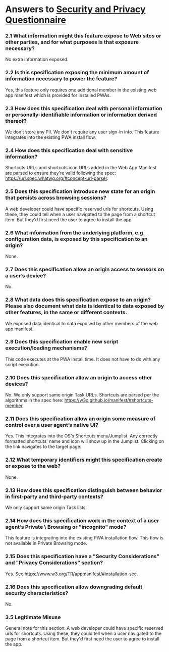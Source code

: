 # Answers to [Security and Privacy Questionnaire](https://www.w3.org/TR/security-privacy-questionnaire/)

### 2.1 What information might this feature expose to Web sites or other parties, and for what purposes is that exposure necessary?

No extra information exposed.

### 2.2 Is this specification exposing the minimum amount of information necessary to power the feature?

Yes, this feature only requires one additional member in the existing web app manifest which is provided for installed PWAs.

### 2.3 How does this specification deal with personal information or personally-identifiable information or information derived thereof?

We don't store any PII. We don't require any user sign-in info. This feature integrates into the existing PWA install flow.

### 2.4 How does this specification deal with sensitive information?

Shortcuts URLs and shortcuts icon URLs added in the Web App Manifest are parsed to ensure they're valid following the spec: https://url.spec.whatwg.org/#concept-url-parser.

### 2.5 Does this specification introduce new state for an origin that persists across browsing sessions?

A web developer could have specific reserved urls for shortcuts. Using these, they could tell when a user navigated to the page from a shortcut item. But they'd first need the user to agree to install the app.

### 2.6 What information from the underlying platform, e.g. configuration data, is exposed by this specification to an origin?

None.

### 2.7 Does this specification allow an origin access to sensors on a user’s device?

No.

### 2.8 What data does this specification expose to an origin? Please also document what data is identical to data exposed by other features, in the same or different contexts.

We exposed data identical to data exposed by other members of the web app manifest.

### 2.9 Does this specification enable new script execution/loading mechanisms?

This code executes at the PWA install time. It does not have to do with any script execution.

### 2.10 Does this specification allow an origin to access other devices?

No. We only support same origin Task URLs. Shortcuts are parsed per the algorithms in the spec here: https://w3c.github.io/manifest/#shortcuts-member

### 2.11 Does this specification allow an origin some measure of control over a user agent’s native UI?

Yes. This integrates into the OS's Shortcuts menu/Jumplist. Any correctly formatted shortcuts' name and icon will show up in the Jumplist. Clicking on the link navigates to the target page.

### 2.12 What temporary identifiers might this specification create or expose to the web?

None.

### 2.13 How does this specification distinguish between behavior in first-party and third-party contexts?

We only support same origin Task lists.

### 2.14 How does this specification work in the context of a user agent’s Private \ Browsing or "incognito" mode?

This feature is integrating into the existing PWA installation flow. This flow is not available in Private Browsing mode.

### 2.15 Does this specification have a "Security Considerations" and "Privacy Considerations" section?

Yes. See https://www.w3.org/TR/appmanifest/#installation-sec.

### 2.16 Does this specification allow downgrading default security characteristics?

No.

### 3.5 Legitimate Misuse

General note for this section: A web developer could have specific reserved urls for shortcuts. Using these, they could tell when a user navigated to the page from a shortcut item. But they'd first need the user to agree to install the app.
